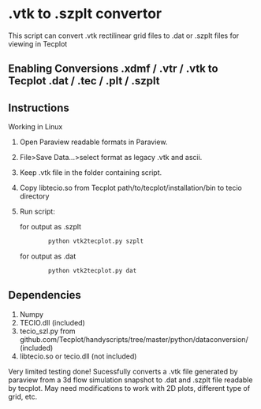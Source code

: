 # .vtk to .szplt convertor
This script can convert .vtk rectilinear grid files to .dat or .szplt files for viewing in Tecplot

## Enabling Conversions .xdmf / .vtr / .vtk to Tecplot .dat / .tec / .plt / .szplt

## Instructions
Working in Linux
1. Open Paraview readable formats in Paraview. 
2. File>Save Data...>select format as legacy .vtk and ascii.
3. Keep .vtk file in the folder containing script.
4. Copy libtecio.so from Tecplot path/to/tecplot/installation/bin to tecio directory
5. Run script:

   for output as .szplt

	```sh
			python vtk2tecplot.py szplt 
	```

   for output as .dat

	```sh
			python vtk2tecplot.py dat 
	```

## Dependencies
1. Numpy
2. TECIO.dll (included)
3. tecio_szl.py from github.com/Tecplot/handyscripts/tree/master/python/dataconversion/ (included)
4. libtecio.so or tecio.dll (not included)


Very limited testing done! Sucessfully converts a .vtk file generated by paraview from a 3d flow simulation snapshot to .dat and .szplt file readable by tecplot. May need modifications to work with 2D plots, different type of grid, etc.


